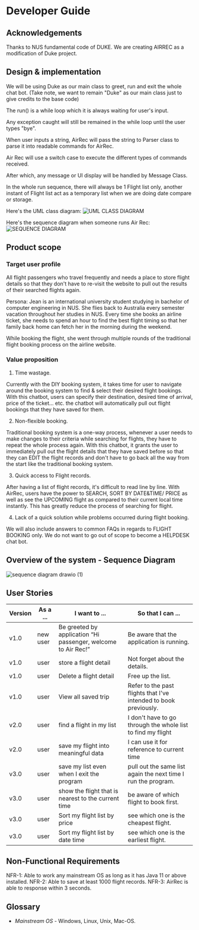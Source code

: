 # Developer Guide

## Acknowledgements

Thanks to NUS fundamental code of DUKE. We are creating AIRREC as a modification of Duke project.

## Design & implementation

We will be using Duke as our main class to greet, run and exit the whole chat bot. (Take note, we want to remain "Duke" as our main class just to give credits to the base code)

The run() is a while loop which it is always waiting for user's input.

Any exception caught will still be remained in the while loop until the user types "bye".

When user inputs a string, AirRec will pass the string to Parser class to parse it into readable commands for AirRec.

Air Rec will use a switch case to execute the different types of commands received.

After which, any message or UI display will be handled by Message Class.

In the whole run sequence, there will always be 1 Flight list only, another instant of Flight list act as a temporary list when we are doing date compare or storage.

Here's the UML class diagram:
![UML CLASS DIAGRAM](https://raw.githubusercontent.com/AY2122S1-TIC4001-F18-5/tp/master/Diagrams/Overall%20Class%20Diagram.jpg)

Here's the sequence diagram when someone runs Air Rec:
![SEQUENCE DIAGRAM](https://raw.githubusercontent.com/AY2122S1-TIC4001-F18-5/tp/master/Diagrams/Overall%20Sequence%20Diagram%20with%20Duke_run.png)

## Product scope
### Target user profile

All flight passengers who travel frequently and needs a place to store flight details so that they don't have to re-visit the website to pull out the results of their searched flights again.

Persona:
Jean is an international university student studying in bachelor of computer engineering in NUS. She flies back to Australia every semester vacation throughout her studies in NUS. Every time she books an airline ticket, she needs to spend an hour to find the best flight timing so that her family back home can fetch her in the morning during the weekend.

While booking the flight, she went through multiple rounds of the traditional flight booking process on the airline website.

### Value proposition

1. Time wastage.

Currently with the DIY booking system, it takes time for user to navigate around the booking system to find & select their desired flight bookings. With this chatbot, users can specify their destination, desired time of arrival, price of the ticket... etc. the chatbot will automatically pull out flight bookings that they have saved for them.



2. Non-flexible booking.

Traditional booking system is a one-way process, whenever a user needs to make changes to their criteria while searching for flights, they have to repeat the whole process again. With this chatbot, it grants the user to immediately pull out the flight details that they have saved before so that they can EDIT the flight records and don't have to go back all the way from the start like the traditional booking system. 



3. Quick access to Flight records.

After having a list of flight records, it's difficult to read line by line. With AirRec, users have the power to SEARCH, SORT BY DATE&TIME/ PRICE as well as see the UPCOMING flight as compared to their current local time instantly. This has greatly reduce the process of searching for flight.



4. Lack of a quick solution while problems occurred during flight booking.

We will also include answers to common FAQs in regards to FLIGHT BOOKING only. We do not want to go out of scope to become a HELPDESK chat bot.

## Overview of the system - Sequence Diagram
![sequence diagram drawio (1)](https://user-images.githubusercontent.com/54314980/140071853-ff64cdd3-3445-4f71-b2bd-4e96229589f9.png)

## User Stories

|Version| As a ... | I want to ... | So that I can ...|
|--------|----------|---------------|------------------|
|v1.0|new user|Be greeted by application “Hi passenger, welcome to Air Rec!” |Be aware that the application is running.|
|v1.0|user|store a flight detail  |Not forget about the details.|
|v1.0|user|Delete a flight detail  |Free up the list.|
|v1.0|user|View all saved trip   | Refer to the past flights that I've intended to book previously.|
|v2.0|user|find a flight in my list|I don't have to go through the whole list to find my flight|
|v2.0|user|save my flight into meaningful data| I can use it for reference to current time|
|v3.0|user|save my list even when I exit the program| pull out the same list again the next time I run the program.|
|v3.0|user|show the flight that is nearest to the current time| be aware of which flight to book first.|
|v3.0|user|Sort my flight list by price| see which one is the cheapest flight.|
|v3.0|user|Sort my flight list by date time| see which one is the earliest flight.|

## Non-Functional Requirements

NFR-1: Able to work any mainstream OS as long as it has Java 11 or above installed.
NFR-2: Able to save at least 1000 flight records.
NFR-3: AirRec is able to response within 3 seconds.

## Glossary

* *Mainstream OS* - Windows, Linux, Unix, Mac-OS.

